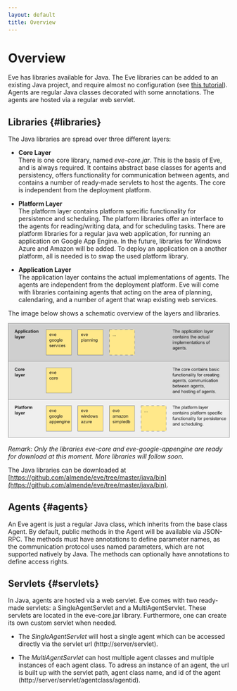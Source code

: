 ```yaml
---
layout: default
title: Overview
---
```


# Overview

Eve has libraries available for Java. The Eve libraries can be added to an existing Java project, 
and require almost no configuration (see [this tutorial](java_gettingstarted.html)).
Agents are regular Java classes decorated with some annotations. 
The agents are hosted via a regular web servlet.


## Libraries {#libraries}

The Java libraries are spread over three different layers:

- **Core Layer**  
  There is one core library, named *eve-core.jar*. This is the basis of Eve, 
  and is always required.
  It contains abstract base classes for agents and persistency, 
  offers functionality for communication between agents, 
  and contains a number of ready-made servlets to host the agents. 
  The core is independent from the deployment platform.

- **Platform Layer**  
  The platform layer contains platform specific functionality for persistence
  and scheduling. The platform libraries offer an interface to the agents for 
  reading/writing data, and for scheduling tasks. 
  There are platform libraries for a regular java web application, for running
  an application on Google App Engine. In the future, libraries for 
  Windows Azure and Amazon will be added.
  To deploy an application on a another platform, all is needed is to swap 
  the used platform library.

- **Application Layer**  
  The application layer contains the actual implementations of agents.
  The agents are independent from the deployment platform.
  Eve will come with libraries containing agents that acting on the area of planning, 
  calendaring, and a number of agent that wrap existing web services. 
  

The image below shows a schematic overview of the layers and libraries. 

![img/java_libraries.png](img/java_libraries.png)

*Remark: Only the libraries eve-core and eve-google-appengine are 
ready for download at this moment. More libraries will follow soon.*

The Java libraries can be downloaded at 
[https://github.com/almende/eve/tree/master/java/bin](https://github.com/almende/eve/tree/master/java/bin).


## Agents {#agents}

An Eve agent is just a regular Java class, which inherits from the base class Agent.
By default, public methods in the Agent will be available via JSON-RPC.
The methods must have annotations to define parameter names,
as the communication protocol uses named parameters, which are not supported natively by Java. 
The methods can optionally have annotations to define access rights. 

<!-- TODO: more text on agents -->

## Servlets {#servlets}

In Java, agents are hosted via a web servlet. 
Eve comes with two ready-made servlets: a SingleAgentServlet and a MultiAgentServlet.
These servlets are located in the eve-core.jar library. 
Furthermore, one can create its own custom servlet when needed.

- The *SingleAgentServlet* will host a single agent which can be accessed 
directly via the servlet url (http://server/servlet).

- The *MultiAgentServlet* can host multiple agent classes and multiple instances
of each agent class. To adress an instance of an agent, the url
is built up with the servlet path, agent class name, and id of the agent 
(http://server/servlet/agentclass/agentid).

<!-- TODO: more text on servlets
The MultiAgentServlet configuration needs two initialization parameters: 
*agents* and *context*.

- The *agents* parameter contains a list with the agent classes which will be
hosted by the servlet. The classes must be separated by a semicolon.
Eve comes with a number of example agents, such as the CalcAgent and the EchoAgent,
so you can use these to test if your application works. 

- The *context* parameter specifies the context that will be available for the 
agents to read and write persistent data.
-->


